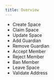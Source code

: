 ```yaml
---
title: Overview
---
```


- Create Space
- Claim Space
- Update Space
- Add Guardian
- Remove Guardian
- Accept Member
- Reject Member
- Ban Member
- Leave Space
- Validate Address